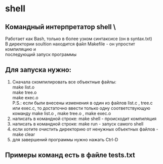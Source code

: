 # shell
## Командный интерпретатор shell \
Работает как Bash, только в более узком синтаксисе (он в syntax.txt) \
В директории soultion находится файл Makefile - он упростит компиляцию и \
последующий запуск программы

## Для запуска нужно: 

1) Сначала скомпилировать все объектные файлы: \
make list.o \
make tree.o \
make exec.o \
P.S.: если были внесены изменения в один из файлов list.c , tree.c или exec.c, то достаточно 
ввести только одну соответствующую команду make list.o , make tree.o , make exec.o 
2) написать в командной строке: make shell - происходит компиляция 
3) написать в командной строке: make run - запуск самого shell 
4) если хотите очистить директорию от ненужных объектных файлов - make clear 
5) для завершений программы нужно нажать Ctrl-D 

## Примеры команд есть в файле tests.txt
